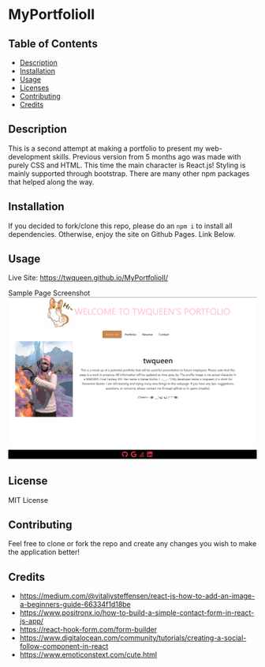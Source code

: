 # MyPortfolioII

## Table of Contents
  * [Description](#description)
  * [Installation](#installation)
  * [Usage](#usage)
  * [Licenses](#license)
  * [Contributing](#contributing)
  * [Credits](#credits)
    
## Description
This is a second attempt at making a portfolio to present my web-development skills. Previous version from 5 months ago was made with purely CSS and HTML. This time the main character is React.js! Styling is mainly supported through bootstrap. There are many other npm packages that helped along the way.

## Installation
If you decided to fork/clone this repo, please do an `npm i` to install all dependencies. Otherwise, enjoy the site on Github Pages. Link Below.

## Usage
Live Site: https://twqueen.github.io/MyPortfolioII/

Sample Page Screenshot
![Screenshot of homepage](./src/components/images/ReactPortfolio_SS.png)

## License
MIT License

## Contributing
Feel free to clone or fork the repo and create any changes you wish to make the application better!

## Credits
* https://medium.com/@vitaliysteffensen/react-js-how-to-add-an-image-a-beginners-guide-66334f1d18be
* https://www.positronx.io/how-to-build-a-simple-contact-form-in-react-js-app/
* https://react-hook-form.com/form-builder
* https://www.digitalocean.com/community/tutorials/creating-a-social-follow-component-in-react
* https://www.emoticonstext.com/cute.html

